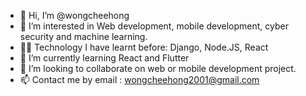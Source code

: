 - 👋 Hi, I’m @wongcheehong
- 👀 I’m interested in Web development, mobile development, cyber security and machine learning.
- 👨‍💻 Technology I have learnt before: Django, Node.JS, React
- 🌱 I’m currently learning React and Flutter
- 💞️ I’m looking to collaborate on web or mobile development project.
- 📫 Contact me by email : wongcheehong2001@gmail.com

<!---
wongcheehong/wongcheehong is a ✨ special ✨ repository because its `README.md` (this file) appears on your GitHub profile.
You can click the Preview link to take a look at your changes.
--->
